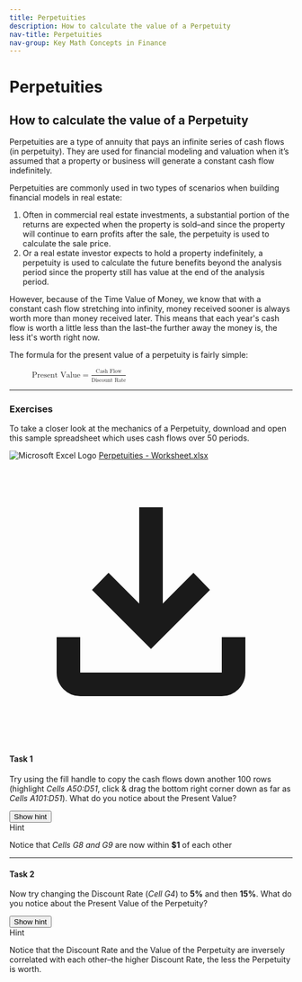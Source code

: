 ```yaml
---
title: Perpetuities
description: How to calculate the value of a Perpetuity
nav-title: Perpetuities
nav-group: Key Math Concepts in Finance
---
```


# Perpetuities

## How to calculate the value of a Perpetuity

Perpetuities are a type of annuity that pays an infinite series of cash
flows (in perpetuity). They are used for financial modeling and valuation
when it’s assumed that a property or business will generate a constant
cash flow indefinitely.

Perpetuities are commonly used in two types of scenarios when building
financial models in real estate:

<ol class="list-decimal pl-8 text-gray-800 text-base pb-2 leading-8">
  <li>
    Often in commercial real estate investments, a substantial portion of
    the returns are expected when the property is sold–and since the
    property will continue to earn profits after the sale, the perpetuity
    is used to calculate the sale price.
  </li>
  <li>
    Or a real estate investor expects to hold a property indefinitely, a
    perpetuity is used to calculate the future benefits beyond the analysis
    period since the property still has value at the end of the analysis
    period.
  </li>
</ol>

However, because of the Time Value of Money, we know that with a constant
cash flow stretching into infinity, money received sooner is always worth
more than money received later. This means that each year's cash flow is
worth a little less than the last–the further away the money is, the less
it's worth right now.

The formula for the present value of a perpetuity is fairly simple:

<figure>
  <math>
    <mi>Present Value</mi>
    <mo>=</mo>
    <mfrac>
      <mpadded height="1.2em" voffset="0.2em">
        <mi>Cash Flow</mi>
      </mpadded>
      <mpadded height="1.1em">
        <mi>Discount Rate</mi>
      </mpadded>
    </mfrac>
  </math>
</figure>

 <hr class="mt-2 mb-6 border-gray-300">

### Exercises

To take a closer look at the mechanics of a Perpetuity, download and open
this sample spreadsheet which uses cash flows over 50 periods.

<div class="documentation-download">
  <img src="/img/integration/excel.svg" alt="Microsoft Excel Logo" class="h-10">
  <a download href="/sheets/ReturnSuite - Perpetuities - Worksheet.xlsx">Perpetuities - Worksheet.xlsx</a>
  <a download href="/sheets/ReturnSuite - Perpetuities - Worksheet.xlsx" title="Download" class="ml-auto hover:bg-gray-100 hover:text-gray-800 rounded-full p-2">
    <svg class="inline-block h-8" viewBox="0 -960 960 960" fill="currentColor">
      <path d="M480-320 280-520l56-58 104 104v-326h80v326l104-104 56 58-200 200ZM240-160q-33 0-56.5-23.5T160-240v-120h80v120h480v-120h80v120q0 33-23.5 56.5T720-160H240Z"></path>
    </svg>
  </a>
</div>

#### Task 1

Try using the fill handle to copy the cash flows down another 100 rows
(highlight <i>Cells A50:D51</i>, click & drag the bottom right corner down as far
as <i>Cells A101:D51</i>). What do you notice about the Present Value?

<div x-data="{showHint: false}" class="pb-4">
  <button type="button" @click="showHint = true" x-show="!showHint" class="button font-medium">
    Show hint
  </button>
  <div x-show="showHint" class="border border-green-500 rounded-md p-6">
    <span class="text-lg font-medium text-green-500 tracking-wide">Hint</span>
    <p>
      Notice that <i>Cells G8 and G9</i> are now within <b>$1</b> of each other
    </p>
  </div>
</div>

<hr class="mt-2 mb-6 border-gray-300">

#### Task 2

Now try changing the Discount Rate (<i>Cell G4</i>) to <b>5%</b> and then
<b>15%</b>. What do you notice about the Present Value of the Perpetuity?

<div x-data="{showHint: false}" class="pb-4">
  <button type="button" @click="showHint = true" x-show="!showHint" class="button font-medium">
    Show hint
  </button>
  <div x-show="showHint" class="border border-green-500 rounded-md p-6">
    <span class="text-lg font-medium text-green-500 tracking-wide">Hint</span>
    <p>
      Notice that the Discount Rate and the Value of the Perpetuity are
      inversely correlated with each other–the higher Discount Rate, the
      less the Perpetuity is worth.
    </p>
  </div>
</div>
